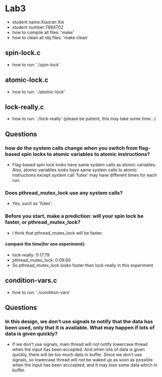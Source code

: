 
# Lab3
- student name:Xiaoran Xie
- student number:7884702
- how to compile all files: 'make'
- how to clean all obj files: 'make clean'
## spin-lock.c
- how to run: './spin-lock'
## atomic-lock.c
- how to run: './atomic-lock'
## lock-really.c
- how to run: './lock-really' (please be patient, this may take some time...)
## Questions
### how do the system calls change when you switch from flag-based spin locks to atomic variables to atomic instructions?
- Flag-based spin lock looks have same system calls as atomic variables. Also, atomic variables looks have same system calls to atomic instructions except system call 'futex' may have different times for each run. 
### Does pthread_mutex_lock use any system calls? 
- Yes, such as 'futex'.
### Before you start, make a prediction: will your spin lock be faster, or pthread_mutex_lock?
- I think that pthread_mutex_lock will be faster.
#### compare the time(for one experiment):
- lock-really: 0:17.79
- pthread_mutex_lock: 0:09.60
- So pthread_mutex_lock looks faster than lock-really in this experiment.
## condition-vars.c
- how to run: './condition-vars'
## Questions
### In this design, we don’t use signals to notify that the data has been used, only that it is available. What may happen if lots of data is given quickly?
- If we don't use signals, main thread will not notify lowercase thread when the input has been accepted. And when lots of data is given quickly, there will be too much data in buffer. Since we don't use signals, so lowercase thread will not be waked up as soon as possible when the input has been acccepted, and It may lose some data which in buffer.
